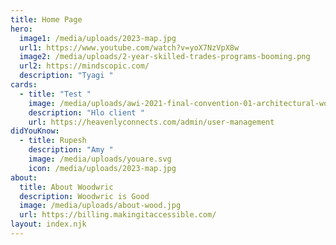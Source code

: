 ```yaml
---
title: Home Page
hero:
  image1: /media/uploads/2023-map.jpg
  url1: https://www.youtube.com/watch?v=yoX7NzVpX8w
  image2: /media/uploads/2-year-skilled-trades-programs-booming.png
  url2: https://mindscopic.com/
  description: "Tyagi "
cards:
  - title: "Test "
    image: /media/uploads/awi-2021-final-convention-01-architectural-woodwork-institute.jpg
    description: "Hlo client "
    url: https://heavenlyconnects.com/admin/user-management
didYouKnow:
  - title: Rupesh
    description: "Amy "
    image: /media/uploads/youare.svg
    icon: /media/uploads/2023-map.jpg
about:
  title: About Woodwric
  description: Woodwric is Good
  image: /media/uploads/about-wood.jpg
  url: https://billing.makingitaccessible.com/
layout: index.njk
---
```

